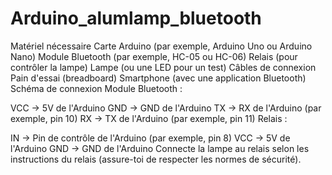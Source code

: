 # Arduino_alumlamp_bluetooth
Matériel nécessaire
Carte Arduino (par exemple, Arduino Uno ou Arduino Nano)
Module Bluetooth (par exemple, HC-05 ou HC-06)
Relais (pour contrôler la lampe)
Lampe (ou une LED pour un test)
Câbles de connexion
Pain d'essai (breadboard)
Smartphone (avec une application Bluetooth)
Schéma de connexion
Module Bluetooth :

VCC → 5V de l'Arduino
GND → GND de l'Arduino
TX → RX de l'Arduino (par exemple, pin 10)
RX → TX de l'Arduino (par exemple, pin 11)
Relais :

IN → Pin de contrôle de l'Arduino (par exemple, pin 8)
VCC → 5V de l'Arduino
GND → GND de l'Arduino
Connecte la lampe au relais selon les instructions du relais (assure-toi de respecter les normes de sécurité).
